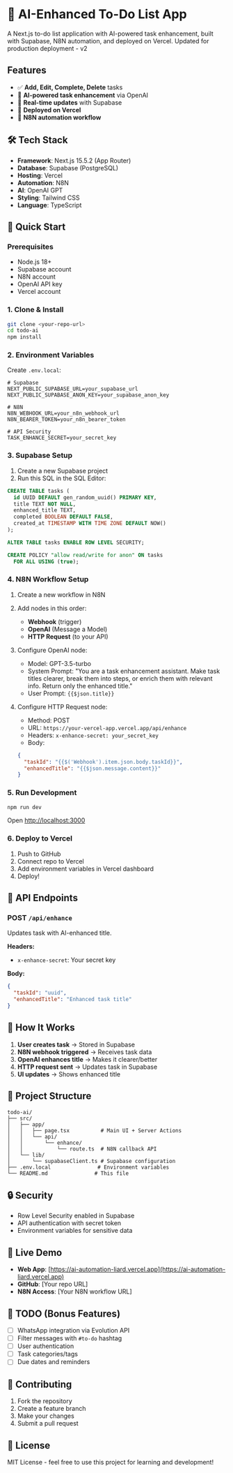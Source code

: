 # 🤖 AI-Enhanced To-Do List App

A Next.js to-do list application with AI-powered task enhancement, built with Supabase, N8N automation, and deployed on Vercel. Updated for production deployment - v2

## Features

- ✅ **Add, Edit, Complete, Delete** tasks
- 🤖 **AI-powered task enhancement** via OpenAI
- 🔄 **Real-time updates** with Supabase
- 🚀 **Deployed on Vercel**
- 🔧 **N8N automation workflow**

## 🛠️ Tech Stack

- **Framework**: Next.js 15.5.2 (App Router)
- **Database**: Supabase (PostgreSQL)
- **Hosting**: Vercel
- **Automation**: N8N
- **AI**: OpenAI GPT
- **Styling**: Tailwind CSS
- **Language**: TypeScript

## 🚀 Quick Start

### Prerequisites

- Node.js 18+
- Supabase account
- N8N account
- OpenAI API key
- Vercel account

### 1. Clone & Install

```bash
git clone <your-repo-url>
cd todo-ai
npm install
```

### 2. Environment Variables

Create `.env.local`:

```env
# Supabase
NEXT_PUBLIC_SUPABASE_URL=your_supabase_url
NEXT_PUBLIC_SUPABASE_ANON_KEY=your_supabase_anon_key

# N8N
N8N_WEBHOOK_URL=your_n8n_webhook_url
N8N_BEARER_TOKEN=your_n8n_bearer_token

# API Security
TASK_ENHANCE_SECRET=your_secret_key
```

### 3. Supabase Setup

1. Create a new Supabase project
2. Run this SQL in the SQL Editor:

```sql
CREATE TABLE tasks (
  id UUID DEFAULT gen_random_uuid() PRIMARY KEY,
  title TEXT NOT NULL,
  enhanced_title TEXT,
  completed BOOLEAN DEFAULT FALSE,
  created_at TIMESTAMP WITH TIME ZONE DEFAULT NOW()
);

ALTER TABLE tasks ENABLE ROW LEVEL SECURITY;

CREATE POLICY "allow read/write for anon" ON tasks
  FOR ALL USING (true);
```

### 4. N8N Workflow Setup

1. Create a new workflow in N8N
2. Add nodes in this order:

   - **Webhook** (trigger)
   - **OpenAI** (Message a Model)
   - **HTTP Request** (to your API)

3. Configure OpenAI node:

   - Model: GPT-3.5-turbo
   - System Prompt: "You are a task enhancement assistant. Make task titles clearer, break them into steps, or enrich them with relevant info. Return only the enhanced title."
   - User Prompt: `{{$json.title}}`

4. Configure HTTP Request node:
   - Method: POST
   - URL: `https://your-vercel-app.vercel.app/api/enhance`
   - Headers: `x-enhance-secret: your_secret_key`
   - Body:
   ```json
   {
     "taskId": "{{$('Webhook').item.json.body.taskId}}",
     "enhancedTitle": "{{$json.message.content}}"
   }
   ```

### 5. Run Development

```bash
npm run dev
```

Open [http://localhost:3000](http://localhost:3000)

### 6. Deploy to Vercel

1. Push to GitHub
2. Connect repo to Vercel
3. Add environment variables in Vercel dashboard
4. Deploy!

## 🔧 API Endpoints

### POST `/api/enhance`

Updates task with AI-enhanced title.

**Headers:**

- `x-enhance-secret`: Your secret key

**Body:**

```json
{
  "taskId": "uuid",
  "enhancedTitle": "Enhanced task title"
}
```

## 📱 How It Works

1. **User creates task** → Stored in Supabase
2. **N8N webhook triggered** → Receives task data
3. **OpenAI enhances title** → Makes it clearer/better
4. **HTTP request sent** → Updates task in Supabase
5. **UI updates** → Shows enhanced title

## 🎯 Project Structure

```
todo-ai/
├── src/
│   ├── app/
│   │   ├── page.tsx          # Main UI + Server Actions
│   │   └── api/
│   │       └── enhance/
│   │           └── route.ts  # N8N callback API
│   └── lib/
│       └── supabaseClient.ts # Supabase configuration
├── .env.local               # Environment variables
└── README.md               # This file
```

## 🔒 Security

- Row Level Security enabled in Supabase
- API authentication with secret token
- Environment variables for sensitive data

## 🚀 Live Demo

- **Web App**: [https://ai-automation-liard.vercel.app](https://ai-automation-liard.vercel.app)
- **GitHub**: [Your repo URL]
- **N8N Access**: [Your N8N workflow URL]

## 📝 TODO (Bonus Features)

- [ ] WhatsApp integration via Evolution API
- [ ] Filter messages with `#to-do` hashtag
- [ ] User authentication
- [ ] Task categories/tags
- [ ] Due dates and reminders

## 🤝 Contributing

1. Fork the repository
2. Create a feature branch
3. Make your changes
4. Submit a pull request

## 📄 License

MIT License - feel free to use this project for learning and development!
